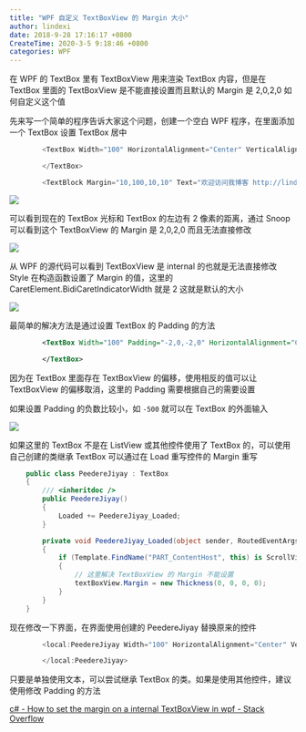 ```yaml
---
title: "WPF 自定义 TextBoxView 的 Margin 大小"
author: lindexi
date: 2018-9-28 17:16:17 +0800
CreateTime: 2020-3-5 9:18:46 +0800
categories: WPF
---
```


在 WPF 的 TextBox 里有 TextBoxView 用来渲染 TextBox 内容，但是在 TextBox 里面的 TextBoxView 是不能直接设置而且默认的 Margin 是 2,0,2,0 如何自定义这个值

<!--more-->


<!-- csdn -->

先来写一个简单的程序告诉大家这个问题，创建一个空白 WPF 程序，在里面添加一个 TextBox 设置 TextBox 居中

```csharp
        <TextBox Width="100" HorizontalAlignment="Center" VerticalAlignment="Center">

        </TextBox>

        <TextBlock Margin="10,100,10,10" Text="欢迎访问我博客 http://lindexi.gitee.io 里面有很多 UWP 博客" HorizontalAlignment="Center" VerticalAlignment="Center"></TextBlock>
```

<!-- ![](image/WPF 自定义 TextBoxView 的 Margin 大小/WPF 自定义 TextBoxView 的 Margin 大小0.png) -->

![](http://image.acmx.xyz/lindexi%2F20189281732248)

可以看到现在的 TextBox 光标和 TextBox 的左边有 2 像素的距离，通过 Snoop 可以看到这个 TextBoxView 的 Margin 是 2,0,2,0 而且无法直接修改

<!-- ![](image/WPF 自定义 TextBoxView 的 Margin 大小/WPF 自定义 TextBoxView 的 Margin 大小1.png) -->

![](https://i.loli.net/2018/09/28/5badeeb13f5a4.jpg)

从 WPF 的源代码可以看到 TextBoxView 是 internal 的也就是无法直接修改 Style 在构造函数设置了 Margin 的值，这里的 CaretElement.BidiCaretIndicatorWidth 就是 2 这就是默认的大小

<!-- ![](image/WPF 自定义 TextBoxView 的 Margin 大小/WPF 自定义 TextBoxView 的 Margin 大小2.png) -->

![](http://image.acmx.xyz/lindexi%2F201892817550902)

最简单的解决方法是通过设置 TextBox 的 Padding 的方法

```xml
        <TextBox Width="100" Padding="-2,0,-2,0" HorizontalAlignment="Center" VerticalAlignment="Center">

        </TextBox>
```

因为在 TextBox 里面存在 TextBoxView 的偏移，使用相反的值可以让 TextBoxView 的偏移取消，这里的 Padding 需要根据自己的需要设置

如果设置 Padding 的负数比较小，如 `-500` 就可以在 TextBox 的外面输入

<!-- ![](image/WPF 自定义 TextBoxView 的 Margin 大小/WPF 自定义 TextBoxView 的 Margin 大小3.png) -->

![](http://image.acmx.xyz/lindexi%2F201892817945496)

如果这里的 TextBox 不是在 ListView 或其他控件使用了 TextBox 的，可以使用自己创建的类继承 TextBox 可以通过在 Load 重写控件的 Margin 重写

```csharp
    public class PeedereJiyay : TextBox
    {
        /// <inheritdoc />
        public PeedereJiyay()
        {
            Loaded += PeedereJiyay_Loaded;
        }

        private void PeedereJiyay_Loaded(object sender, RoutedEventArgs e)
        {
            if (Template.FindName("PART_ContentHost", this) is ScrollViewer contentHost && contentHost.Content != null && contentHost.Content is FrameworkElement textBoxView)
            {
            	// 这里解决 TextBoxView 的 Margin 不能设置
                textBoxView.Margin = new Thickness(0, 0, 0, 0);
            }
        }
    }
```

现在修改一下界面，在界面使用创建的 PeedereJiyay 替换原来的控件

```csharp
        <local:PeedereJiyay Width="100" HorizontalAlignment="Center" VerticalAlignment="Center">

        </local:PeedereJiyay>
```

只要是单独使用文本，可以尝试继承 TextBox 的类。如果是使用其他控件，建议使用修改 Padding 的方法

[c# - How to set the margin on a internal TextBoxView in wpf - Stack Overflow](https://stackoverflow.com/questions/19979523/how-to-set-the-margin-on-a-internal-textboxview-in-wpf )

